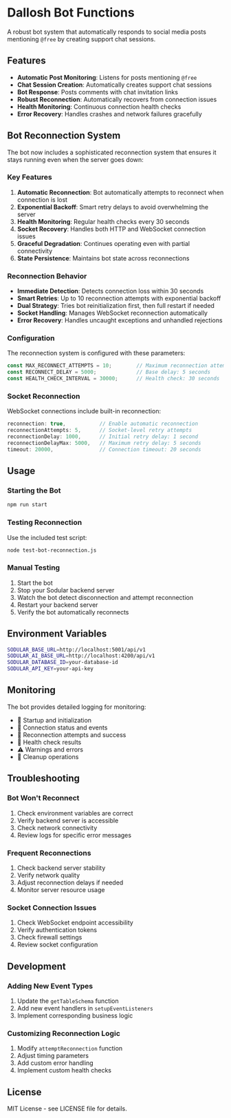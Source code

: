 # Dallosh Bot Functions

A robust bot system that automatically responds to social media posts mentioning `@free` by creating support chat sessions.

## Features

- **Automatic Post Monitoring**: Listens for posts mentioning `@free`
- **Chat Session Creation**: Automatically creates support chat sessions
- **Bot Response**: Posts comments with chat invitation links
- **Robust Reconnection**: Automatically recovers from connection issues
- **Health Monitoring**: Continuous connection health checks
- **Error Recovery**: Handles crashes and network failures gracefully

## Bot Reconnection System

The bot now includes a sophisticated reconnection system that ensures it stays running even when the server goes down:

### Key Features

1. **Automatic Reconnection**: Bot automatically attempts to reconnect when connection is lost
2. **Exponential Backoff**: Smart retry delays to avoid overwhelming the server
3. **Health Monitoring**: Regular health checks every 30 seconds
4. **Socket Recovery**: Handles both HTTP and WebSocket connection issues
5. **Graceful Degradation**: Continues operating even with partial connectivity
6. **State Persistence**: Maintains bot state across reconnections

### Reconnection Behavior

- **Immediate Detection**: Detects connection loss within 30 seconds
- **Smart Retries**: Up to 10 reconnection attempts with exponential backoff
- **Dual Strategy**: Tries bot reinitialization first, then full restart if needed
- **Socket Handling**: Manages WebSocket reconnection automatically
- **Error Recovery**: Handles uncaught exceptions and unhandled rejections

### Configuration

The reconnection system is configured with these parameters:

```typescript
const MAX_RECONNECT_ATTEMPTS = 10;        // Maximum reconnection attempts
const RECONNECT_DELAY = 5000;             // Base delay: 5 seconds
const HEALTH_CHECK_INTERVAL = 30000;      // Health check: 30 seconds
```

### Socket Reconnection

WebSocket connections include built-in reconnection:

```typescript
reconnection: true,           // Enable automatic reconnection
reconnectionAttempts: 5,      // Socket-level retry attempts
reconnectionDelay: 1000,      // Initial retry delay: 1 second
reconnectionDelayMax: 5000,   // Maximum retry delay: 5 seconds
timeout: 20000,               // Connection timeout: 20 seconds
```

## Usage

### Starting the Bot

```bash
npm run start
```

### Testing Reconnection

Use the included test script:

```bash
node test-bot-reconnection.js
```

### Manual Testing

1. Start the bot
2. Stop your Sodular backend server
3. Watch the bot detect disconnection and attempt reconnection
4. Restart your backend server
5. Verify the bot automatically reconnects

## Environment Variables

```bash
SODULAR_BASE_URL=http://localhost:5001/api/v1
SODULAR_AI_BASE_URL=http://localhost:4200/api/v1
SODULAR_DATABASE_ID=your-database-id
SODULAR_API_KEY=your-api-key
```

## Monitoring

The bot provides detailed logging for monitoring:

- 🚀 Startup and initialization
- 🔌 Connection status and events
- 🔄 Reconnection attempts and success
- 💚 Health check results
- ⚠️ Warnings and errors
- 🧹 Cleanup operations

## Troubleshooting

### Bot Won't Reconnect

1. Check environment variables are correct
2. Verify backend server is accessible
3. Check network connectivity
4. Review logs for specific error messages

### Frequent Reconnections

1. Check backend server stability
2. Verify network quality
3. Adjust reconnection delays if needed
4. Monitor server resource usage

### Socket Connection Issues

1. Check WebSocket endpoint accessibility
2. Verify authentication tokens
3. Check firewall settings
4. Review socket configuration

## Development

### Adding New Event Types

1. Update the `getTableSchema` function
2. Add new event handlers in `setupEventListeners`
3. Implement corresponding business logic

### Customizing Reconnection Logic

1. Modify `attemptReconnection` function
2. Adjust timing parameters
3. Add custom error handling
4. Implement custom health checks

## License

MIT License - see LICENSE file for details.
